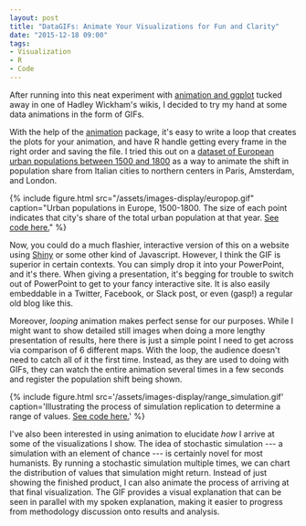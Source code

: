 ```yaml
---
layout: post
title: "DataGIFs: Animate Your Visualizations for Fun and Clarity"
date: "2015-12-18 09:00"
tags:
- Visualization
- R
- Code
---
```


After running into this neat experiment with [animation and ggplot][ggplot] tucked away in one of Hadley Wickham's wikis, I decided to try my hand at some data animations in the form of GIFs.

[ggplot]: https://github.com/hadley/ggplot2/wiki/Using-ggplot2-animations-to-demonstrate-several-parallel-numerical-experiments-in-a-single-layout

[animation]: https://cran.r-project.org/package=animation

With the help of the [animation] package, it's easy to write a loop that creates the plots for your animation, and have R handle getting every frame in the right order and saving the file.
I tried this out on a [dataset of European urban populations between 1500 and 1800][europop] as a way to animate the shift in population share from Italian cities to northern centers in Paris, Amsterdam, and London.

{% include figure.html src="/assets/images-display/europop.gif" caption="Urban populations in Europe, 1500-1800. The size of each point indicates that city's share of the total urban population at that year. [See code here.](https://gist.github.com/mdlincoln/b5d1045b0d48d769b565)" %}

[europop]: https://github.com/mdlincoln/europop

Now, you could do a much flashier, interactive version of this on a website using [Shiny](http://shiny.rstudio.com/) or some other kind of Javascript.
However, I think the GIF is superior in certain contexts.
You can simply drop it into your PowerPoint, and it's there.
When giving a presentation, it's begging for trouble to switch out of PowerPoint to get to your fancy interactive site.
It is also easily embeddable in a Twitter, Facebook, or Slack post, or even (gasp!) a regular old blog like this.

Moreover, _looping_ animation makes perfect sense for our purposes.
While I might want to show detailed still images when doing a more lengthy presentation of results, here there is just a simple point I need to get across via comparison of 6 different maps.
With the loop, the audience doesn't need to catch all of it the first time.
Instead, as they are used to doing with GIFs, they can watch the entire animation several times in a few seconds and register the population shift being shown.

{% include figure.html src='/assets/images-display/range_simulation.gif' caption='Illustrating the process of simulation replication to determine a range of values. [See code here.](https://gist.github.com/mdlincoln/102cb07100238649fde3)' %}

I've also been interested in using animation to elucidate _how_ I arrive at some of the visualizations I show.
The idea of stochastic simulation --- a simulation with an element of chance --- is certainly novel for most humanists.
By running a stochastic simulation multiple times, we can chart the distribution of values that simulation might return.
Instead of just showing the finished product, I can also animate the process of arriving at that final visualization.
The GIF provides a visual explanation that can be seen in parallel with my spoken explanation, making it easier to progress from methodology discussion onto results and analysis.
